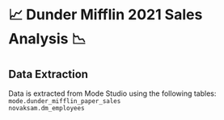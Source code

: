 # :chart_with_upwards_trend: Dunder Mifflin 2021 Sales Analysis :chart_with_downwards_trend:

## Data Extraction
Data is extracted from Mode Studio using the following tables:  
`mode.dunder_mifflin_paper_sales`   
`novaksam.dm_employees` 
